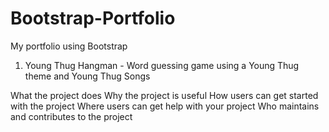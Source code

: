 # Bootstrap-Portfolio
My portfolio using Bootstrap

1. Young Thug Hangman - Word guessing game using a Young Thug theme and Young Thug Songs

What the project does
Why the project is useful
How users can get started with the project
Where users can get help with your project
Who maintains and contributes to the project